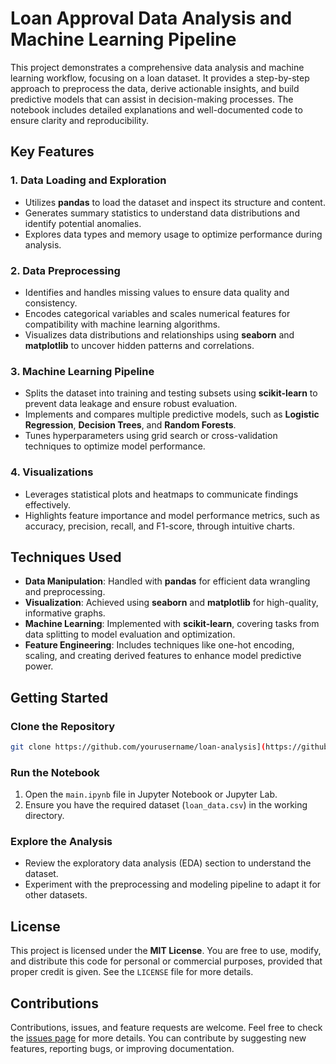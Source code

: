 # Loan Approval Data Analysis and Machine Learning Pipeline

This project demonstrates a comprehensive data analysis and machine learning workflow, focusing on a loan dataset. It provides a step-by-step approach to preprocess the data, derive actionable insights, and build predictive models that can assist in decision-making processes. The notebook includes detailed explanations and well-documented code to ensure clarity and reproducibility.

## Key Features

### 1. Data Loading and Exploration

- Utilizes **pandas** to load the dataset and inspect its structure and content.
- Generates summary statistics to understand data distributions and identify potential anomalies.
- Explores data types and memory usage to optimize performance during analysis.

### 2. Data Preprocessing

- Identifies and handles missing values to ensure data quality and consistency.
- Encodes categorical variables and scales numerical features for compatibility with machine learning algorithms.
- Visualizes data distributions and relationships using **seaborn** and **matplotlib** to uncover hidden patterns and correlations.

### 3. Machine Learning Pipeline

- Splits the dataset into training and testing subsets using **scikit-learn** to prevent data leakage and ensure robust evaluation.
- Implements and compares multiple predictive models, such as **Logistic Regression**, **Decision Trees**, and **Random Forests**.
- Tunes hyperparameters using grid search or cross-validation techniques to optimize model performance.

### 4. Visualizations

- Leverages statistical plots and heatmaps to communicate findings effectively.
- Highlights feature importance and model performance metrics, such as accuracy, precision, recall, and F1-score, through intuitive charts.

## Techniques Used

- **Data Manipulation**: Handled with **pandas** for efficient data wrangling and preprocessing.
- **Visualization**: Achieved using **seaborn** and **matplotlib** for high-quality, informative graphs.
- **Machine Learning**: Implemented with **scikit-learn**, covering tasks from data splitting to model evaluation and optimization.
- **Feature Engineering**: Includes techniques like one-hot encoding, scaling, and creating derived features to enhance model predictive power.

## Getting Started

### Clone the Repository

```bash
git clone https://github.com/yourusername/loan-analysis](https://github.com/UbaidUrRehmanUH/Loan-Approval-Data-Analysis-And-Machine-Learning-
```


### Run the Notebook

1. Open the `main.ipynb` file in Jupyter Notebook or Jupyter Lab.
2. Ensure you have the required dataset (`loan_data.csv`) in the working directory.

### Explore the Analysis

- Review the exploratory data analysis (EDA) section to understand the dataset.
- Experiment with the preprocessing and modeling pipeline to adapt it for other datasets.

## License

This project is licensed under the **MIT License**. You are free to use, modify, and distribute this code for personal or commercial purposes, provided that proper credit is given. See the `LICENSE` file for more details.

## Contributions

Contributions, issues, and feature requests are welcome. Feel free to check the [issues page](https://github.com/yourusername/loan-analysis/issues) for more details. You can contribute by suggesting new features, reporting bugs, or improving documentation.

